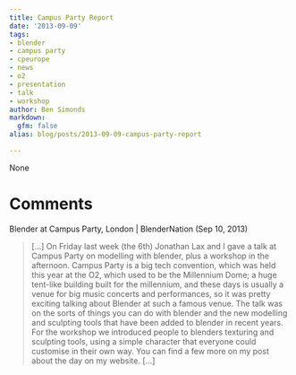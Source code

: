 ```yaml
---
title: Campus Party Report
date: '2013-09-09'
tags:
- blender
- campus party
- cpeurope
- news
- o2
- presentation
- talk
- workshop
author: Ben Simonds
markdown:
  gfm: false
alias: blog/posts/2013-09-09-campus-party-report

---
```


None




# Comments


Blender at Campus Party, London | BlenderNation (Sep 10, 2013)
> [&#8230;] On Friday last week (the 6th) Jonathan Lax and I gave a talk at Campus Party on modelling with blender, plus a workshop in the afternoon. Campus Party is a big tech convention, which was held this year at the O2, which used to be the Millennium Dome; a huge tent-like building built for the millennium, and these days is usually a venue for big music concerts and performances, so it was pretty exciting talking about Blender at such a famous venue. The talk was on the sorts of things you can do with blender and the new modelling and sculpting tools that have been added to blender in recent years. For the workshop we introduced people to blenders texturing and sculpting tools, using a simple character that everyone could customise in their own way. You can find a few more on my post about the day on my website. [&#8230;]
